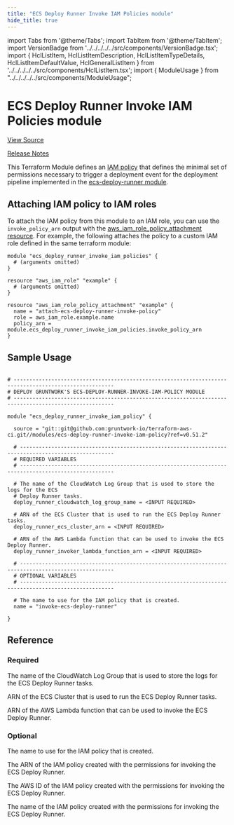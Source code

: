```yaml
---
title: "ECS Deploy Runner Invoke IAM Policies module"
hide_title: true
---
```


import Tabs from '@theme/Tabs';
import TabItem from '@theme/TabItem';
import VersionBadge from '../../../../../src/components/VersionBadge.tsx';
import { HclListItem, HclListItemDescription, HclListItemTypeDetails, HclListItemDefaultValue, HclGeneralListItem } from '../../../../../src/components/HclListItem.tsx';
import { ModuleUsage } from "../../../../../src/components/ModuleUsage";

<VersionBadge repoTitle="CI Modules" version="0.51.2" lastModifiedVersion="0.48.0"/>

# ECS Deploy Runner Invoke IAM Policies module

<a href="https://github.com/gruntwork-io/terraform-aws-ci/tree/main/modules/ecs-deploy-runner-invoke-iam-policy" className="link-button" title="View the source code for this module in GitHub.">View Source</a>

<a href="https://github.com/gruntwork-io/terraform-aws-ci/releases/tag/v0.48.0" className="link-button" title="Release notes for only versions which impacted this module.">Release Notes</a>

This Terraform Module defines an [IAM
policy](https://docs.aws.amazon.com/IAM/latest/UserGuide/access_policies.html) that
defines the minimal set of permissions necessary to trigger a deployment event for the deployment pipeline implemented
in the [ecs-deploy-runner module](https://github.com/gruntwork-io/terraform-aws-ci/tree/main/modules/ecs-deploy-runner).

## Attaching IAM policy to IAM roles

To attach the IAM policy from this module to an IAM role, you can use the `invoke_policy_arn` output with the
[aws_iam_role_policy_attachment
resource](https://www.terraform.io/docs/providers/aws/r/iam_role_policy_attachment.html). For example, the following
attaches the policy to a custom IAM role defined in the same terraform module:

```hcl
module "ecs_deploy_runner_invoke_iam_policies" {
  # (arguments omitted)
}

resource "aws_iam_role" "example" {
  # (arguments omitted)
}

resource "aws_iam_role_policy_attachment" "example" {
  name = "attach-ecs-deploy-runner-invoke-policy"
  role = aws_iam_role.example.name
  policy_arn = module.ecs_deploy_runner_invoke_iam_policies.invoke_policy_arn
}
```

## Sample Usage

<ModuleUsage>

```hcl title="main.tf"

# ------------------------------------------------------------------------------------------------------
# DEPLOY GRUNTWORK'S ECS-DEPLOY-RUNNER-INVOKE-IAM-POLICY MODULE
# ------------------------------------------------------------------------------------------------------

module "ecs_deploy_runner_invoke_iam_policy" {

  source = "git::git@github.com:gruntwork-io/terraform-aws-ci.git//modules/ecs-deploy-runner-invoke-iam-policy?ref=v0.51.2"

  # ----------------------------------------------------------------------------------------------------
  # REQUIRED VARIABLES
  # ----------------------------------------------------------------------------------------------------

  # The name of the CloudWatch Log Group that is used to store the logs for the ECS
  # Deploy Runner tasks.
  deploy_runner_cloudwatch_log_group_name = <INPUT REQUIRED>

  # ARN of the ECS Cluster that is used to run the ECS Deploy Runner tasks.
  deploy_runner_ecs_cluster_arn = <INPUT REQUIRED>

  # ARN of the AWS Lambda function that can be used to invoke the ECS Deploy Runner.
  deploy_runner_invoker_lambda_function_arn = <INPUT REQUIRED>

  # ----------------------------------------------------------------------------------------------------
  # OPTIONAL VARIABLES
  # ----------------------------------------------------------------------------------------------------

  # The name to use for the IAM policy that is created.
  name = "invoke-ecs-deploy-runner"

}

```

</ModuleUsage>




## Reference

<Tabs>
<TabItem value="inputs" label="Inputs" default>

### Required

<HclListItem name="deploy_runner_cloudwatch_log_group_name" requirement="required" type="string">
<HclListItemDescription>

The name of the CloudWatch Log Group that is used to store the logs for the ECS Deploy Runner tasks.

</HclListItemDescription>
</HclListItem>

<HclListItem name="deploy_runner_ecs_cluster_arn" requirement="required" type="string">
<HclListItemDescription>

ARN of the ECS Cluster that is used to run the ECS Deploy Runner tasks.

</HclListItemDescription>
</HclListItem>

<HclListItem name="deploy_runner_invoker_lambda_function_arn" requirement="required" type="string">
<HclListItemDescription>

ARN of the AWS Lambda function that can be used to invoke the ECS Deploy Runner.

</HclListItemDescription>
</HclListItem>

### Optional

<HclListItem name="name" requirement="optional" type="string">
<HclListItemDescription>

The name to use for the IAM policy that is created.

</HclListItemDescription>
<HclListItemDefaultValue defaultValue="&quot;invoke-ecs-deploy-runner&quot;"/>
</HclListItem>

</TabItem>
<TabItem value="outputs" label="Outputs">

<HclListItem name="arn">
<HclListItemDescription>

The ARN of the IAM policy created with the permissions for invoking the ECS Deploy Runner.

</HclListItemDescription>
</HclListItem>

<HclListItem name="id">
<HclListItemDescription>

The AWS ID of the IAM policy created with the permissions for invoking the ECS Deploy Runner.

</HclListItemDescription>
</HclListItem>

<HclListItem name="name">
<HclListItemDescription>

The name of the IAM policy created with the permissions for invoking the ECS Deploy Runner.

</HclListItemDescription>
</HclListItem>

</TabItem>
</Tabs>


<!-- ##DOCS-SOURCER-START
{
  "originalSources": [
    "https://github.com/gruntwork-io/terraform-aws-ci/tree/main/modules/ecs-deploy-runner-invoke-iam-policy/readme.md",
    "https://github.com/gruntwork-io/terraform-aws-ci/tree/main/modules/ecs-deploy-runner-invoke-iam-policy/variables.tf",
    "https://github.com/gruntwork-io/terraform-aws-ci/tree/main/modules/ecs-deploy-runner-invoke-iam-policy/outputs.tf"
  ],
  "sourcePlugin": "module-catalog-api",
  "hash": "354196f32047a258cec0c2c29a1316c1"
}
##DOCS-SOURCER-END -->

